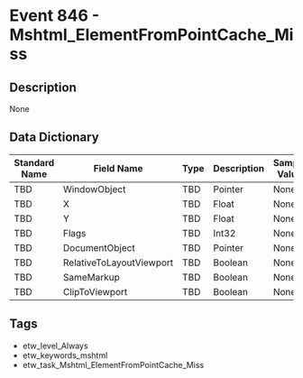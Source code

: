 # Event 846 - Mshtml_ElementFromPointCache_Miss

## Description
None

## Data Dictionary
|Standard Name|Field Name|Type|Description|Sample Value|
|---|---|---|---|---|
|TBD|WindowObject|TBD|Pointer|None|None|
|TBD|X|TBD|Float|None|None|
|TBD|Y|TBD|Float|None|None|
|TBD|Flags|TBD|Int32|None|None|
|TBD|DocumentObject|TBD|Pointer|None|None|
|TBD|RelativeToLayoutViewport|TBD|Boolean|None|None|
|TBD|SameMarkup|TBD|Boolean|None|None|
|TBD|ClipToViewport|TBD|Boolean|None|None|

## Tags
* etw_level_Always
* etw_keywords_mshtml
* etw_task_Mshtml_ElementFromPointCache_Miss